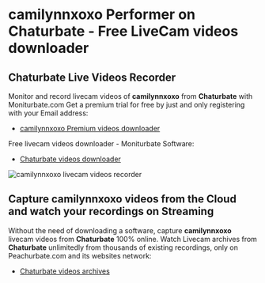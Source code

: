 # camilynnxoxo Performer on Chaturbate - Free LiveCam videos downloader

## Chaturbate Live Videos Recorder

Monitor and record livecam videos of **camilynnxoxo** from **Chaturbate** with Moniturbate.com
Get a premium trial for free by just and only registering with your Email address:
* [camilynnxoxo Premium videos downloader](https://moniturbate.com/request-demo-licence-key.html)

Free livecam videos downloader - Moniturbate Software:
* [Chaturbate videos downloader](https://moniturbate.com/moniturbate-download-software.html)

![camilynnxoxo livecam videos recorder](https://peachurnet.com/templates/moniturbate-software.png)


## Capture camilynnxoxo videos from the Cloud and watch your recordings on Streaming

Without the need of downloading a software, capture **camilynnxoxo** livecam videos from **Chaturbate** 100% online.
Watch Livecam archives from **Chaturbate** unlimitedly from thousands of existing recordings, only on Peachurbate.com and its websites network:
* [Chaturbate videos archives](https://peachurnet.com/)